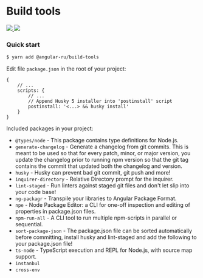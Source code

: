 # Build tools

<p>
  <a href="https://badge.fury.io/js/%40angular-ru%2Fbuild-tools">
    <img src="https://badge.fury.io/js/%40angular-ru%2Fbuild-tools.svg" />
  </a>
  <a href="https://npm-stat.com/charts.html?package=%40angular-ru%2Fbuild-tools&from=2019-09-01">
    <img src="https://img.shields.io/npm/dw/@angular-ru/build-tools" />
  </a>
</p>

### Quick start

```bash
$ yarn add @angular-ru/build-tools
```

Edit file `package.json` in the root of your project:

```json5
{
    // ...
    scripts: {
        // ...
        // Append Husky 5 installer into 'postinstall' script
        postinstall: '<...> && husky install'
    }
}
```

Included packages in your project:

-   `@types/node` - This package contains type definitions for Node.js.
-   `generate-changelog` - Generate a changelog from git commits. This is meant to be used so that for every patch,
    minor, or major version, you update the changelog prior to running npm version so that the git tag contains the
    commit that updated both the changelog and version.
-   `husky` - Husky can prevent bad git commit, git push and more!
-   `inquirer-directory` - Relative Directory prompt for the inquirer.
-   `lint-staged` - Run linters against staged git files and don't let slip into your code base!
-   `ng-packagr` - Transpile your libraries to Angular Package Format.
-   `npe` - Node Package Editor: a CLI for one-off inspection and editing of properties in package.json files.
-   `npm-run-all` - A CLI tool to run multiple npm-scripts in parallel or sequential.
-   `sort-package-json` - The package.json file can be sorted automatically before committing, install husky and
    lint-staged and add the following to your package.json file!
-   `ts-node` - TypeScript execution and REPL for Node.js, with source map support.
-   `instanbul`
-   `cross-env`
